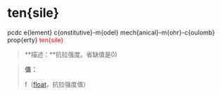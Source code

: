 # ten{sile}
pcdc e{lement} c{onstitutive}-m{odel} mech{anical}-m{ohr}-c{oulomb} prop{erty} <span style='color: red;'>ten{sile}</span>
> **描述：**抗拉强度。省缺值是0)

> 
> **值：**
> 
> f（[float](数据类型/float/)，抗拉强度值）

